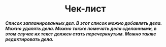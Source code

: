 <h1 align="center">Чек-лист</h1>

<h5 align="left">Список запланированных дел. В этот список можно добавлять дела. Можно удалять дела. Можно также помечать дела сделанными, в этом случае их текст должен стать перечеркнутым. Можно также редактировать дела. </h4>
